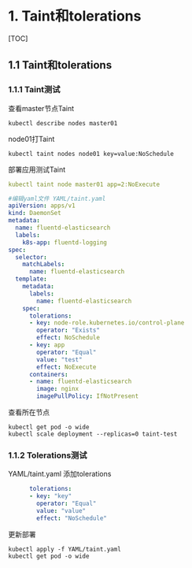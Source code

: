 # 1. Taint和tolerations

[TOC]

## **1.1 Taint**和tolerations

### **1.1.1 Taint测试**

查看master节点Taint

```
kubectl describe nodes master01
```

node01打Taint

```
kubectl taint nodes node01 key=value:NoSchedule
```

部署应用测试Taint

```yaml
kubectl taint node master01 app=2:NoExecute 

#编辑yaml文件 YAML/taint.yaml
apiVersion: apps/v1
kind: DaemonSet
metadata:
  name: fluentd-elasticsearch
  labels:
    k8s-app: fluentd-logging
spec:
  selector:
    matchLabels:
      name: fluentd-elasticsearch
  template:
    metadata:
      labels:
        name: fluentd-elasticsearch
    spec:
      tolerations:
      - key: node-role.kubernetes.io/control-plane
        operator: "Exists"
        effect: NoSchedule
      - key: app
        operator: "Equal"
        value: "test"
        effect: NoExecute
      containers:
      - name: fluentd-elasticsearch
        image: nginx
        imagePullPolicy: IfNotPresent
```

 查看所在节点

```
kubectl get pod -o wide
kubectl scale deployment --replicas=0 taint-test
```

### 1.1.2 Tolerations测试

 YAML/taint.yaml 添加tolerations

```yaml
      tolerations:
      - key: "key"
        operator: "Equal"
        value: "value"
        effect: "NoSchedule"
```
更新部署

```
kubectl apply -f YAML/taint.yaml
kubectl get pod -o wide
```